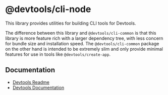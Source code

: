 # @devtools/cli-node

This library provides utilities for building CLI tools for Devtools.

The difference between this library and `@devtools/cli-common` is that this library is more feature rich with a larger dependency tree, with less concern for bundle size and installation speed. The `@devtools/cli-common` package on the other hand is intended to be extremely slim and only provide minimal features for use in tools like `@devtools/create-app`.

## Documentation

- [Devtools Readme](https://github.com/khulnasoft/devtools/blob/master/README.md)
- [Devtools Documentation](https://devtools.khulnasoft.com/docs)
